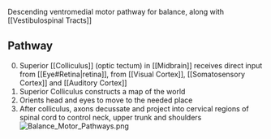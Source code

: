 Descending ventromedial motor pathway for balance, along with [[Vestibulospinal Tracts]]

## Pathway

0. Superior [[Colliculus]] (optic tectum) in [[Midbrain]] receives direct input from [[Eye#Retina|retina]], from [[Visual Cortex]], [[Somatosensory Cortex]] and [[Auditory Cortex]]
1. Superior Colliculus constructs a map of the world
2. Orients head and eyes to move to the needed place
3. After colliculus, axons decussate and project into cervical regions of spinal cord to control neck, upper trunk and shoulders
   ![Balance_Motor_Pathways.png](balance_motor_pathways.png)
